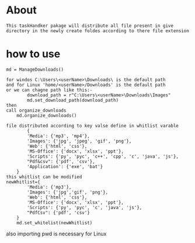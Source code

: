 # About

    This taskHandker pakage will distribute all file present in give directory in the newly create foldes according to there file extension


# how to use
    md = ManageDownloads()

    for windos C:\Users\<userName>\Downloads\ is the default path
    and for Linux 'home/<userName>/Downloads' is the default path
    or we can chagne path like this:-
            download_path = r"C:\Users\<userName>\Downloads\Images"
            md.set_download_path(download_path)
    then
    call organize_downloads
        md.organize_downloads()

    file distributed according to key valse define in whitlist varable
            {
            'Media': {'mp3', 'mp4'},
            'Images': {'jpg', 'jpeg', 'gif', 'png'},
            'Web': {'html', 'css'},
            'MS-Office': {'docx', 'xlsx', 'ppt'},
            'Scripts': {'py', 'pyc', 'c++', 'cpp', 'c', 'java', 'js'},
            "Pdf&csv": {'pdf', 'csv'},
            'Application': {'exe', 'bat'}
        }
    this whitlist can be modified
    newWhitlist={
            'Media': {'mp3'},
            'Images': {'jpg','gif', 'png'},
            'Web': {'html', 'css'},
            'MS-Office': {'docx', 'xlsx', 'ppt'},
            'Scripts': {'py', 'pyc', 'c', 'java', 'js'},
            "PdfCsv": {'pdf', 'csv'}
        }
        md.set_whitelist(newWhitlist)

also importing pwd is necessary for Linux